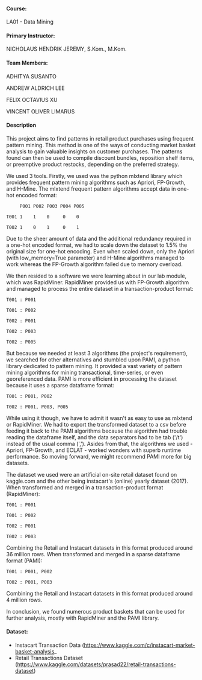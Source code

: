 #### Course:

LA01 - Data Mining



#### Primary Instructor:

NICHOLAUS HENDRIK JEREMY, S.Kom., M.Kom.



#### Team Members:

ADHITYA SUSANTO

ANDREW ALDRICH LEE

FELIX OCTAVIUS XU

VINCENT OLIVER LIMARUS

#### Description
This project aims to find patterns in retail product purchases using frequent pattern mining. This method is one of the ways of conducting market basket analysis to gain valuable insights on customer purchases. The patterns found can then be used to compile discount bundles, reposition shelf items, or preemptive product restocks, depending on the preferred strategy.


We used 3 tools. Firstly, we used was the python mlxtend library which provides frequent pattern mining algorithms such as Apriori, FP-Growth, and H-Mine. The mlxtend frequent pattern algorithms accept data in one-hot encoded format:


         P001 P002 P003 P004 P005

    T001 1    1    0     0    0 

    T002 1    0    1     0    1


Due to the sheer amount of data and the additional redundancy required in a one-hot encoded format, we had to scale down the dataset to 1.5% the original size for one-hot encoding. Even when scaled down, only the Apriori (with low_memory=True parameter) and H-Mine algorithms managed to work whereas the FP-Growth algorithm failed due to memory overload.


We then resided to a software we were learning about in our lab module, which was RapidMiner. RapidMiner provided us with FP-Growth algorithm and managed to process the entire dataset in a transaction-product format:


    T001 : P001

    T001 : P002

    T002 : P001

    T002 : P003

    T002 : P005


But because we needed at least 3 algorithms (the project's requirement), we searched for other alternatives and stumbled upon PAMI, a python library dedicated to pattern mining. It provided a vast variety of pattern mining algorithms for mining transactional, time-series, or even georeferenced data. PAMI is more efficient in processing the dataset because it uses a sparse dataframe format:


    T001 : P001, P002

    T002 : P001, P003, P005


While using it though, we have to admit it wasn't as easy to use as mlxtend or RapidMiner. We had to export the transformed dataset to a csv before feeding it back to the PAMI algorithms because the algorithm had trouble reading the dataframe itself, and the data separators had to be tab ('/t') instead of the usual comma (','). Asides from that, the algorithms we used - Apriori, FP-Growth, and ECLAT - worked wonders with superb runtime performance. So moving forward, we might recommend PAMI more for big datasets.


The dataset we used were an artificial on-site retail dataset found on kaggle.com and the other being instacart's (online) yearly dataset (2017). When transformed and merged in a transaction-product format (RapidMiner):


    T001 : P001

    T001 : P002

    T002 : P001

    T002 : P003


Combining the Retail and Instacart datasets in this format produced around 36 million rows. When transformed and merged in a sparse dataframe format (PAMI):


    T001 : P001, P002

    T002 : P001, P003


Combining the Retail and Instacart datasets in this format produced around 4 million rows.


In conclusion, we found numerous product baskets that can be used for further analysis, mostly with RapidMiner and the PAMI library.


#### Dataset:
- Instacart Transaction Data  (https://www.kaggle.com/c/instacart-market-basket-analysis_
- Retail Transactions Dataset (https://www.kaggle.com/datasets/prasad22/retail-transactions-dataset)
